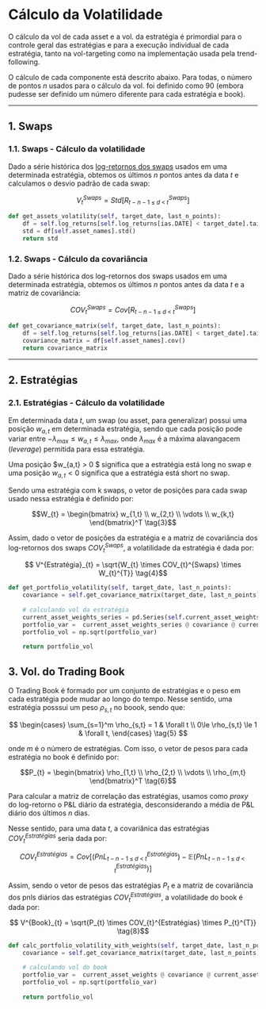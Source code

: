 # Cálculo da Volatilidade

O cálculo da vol de cada asset e a vol. da estratégia é primordial para o controle geral das estratégias e para a execução individual de cada estratégia, tanto na vol-targeting como na implementação usada pela trend-following.

O cálculo de cada componente está descrito abaixo. Para todas, o número de pontos $n$ usados para o cálculo da vol. foi definido como 90 (embora pudesse ser definido um número diferente para cada estratégia e book).


---

## 1. Swaps

### 1.1. Swaps - Cálculo da volatilidade

Dado a série histórica dos [log-retornos dos swaps](calc_swaps_doc.md) usados em uma determinada estratégia, obtemos os últimos $n$  pontos antes da data $t$ e calculamos o desvio padrão de cada swap:

$$V_{t}^{Swaps} = Std[R^{Swaps}_{t-n-1 \;\le \; d \;< \; t}] \tag{1}$$

``` python
def get_assets_volatility(self, target_date, last_n_points):
    df = self.log_returns[self.log_returns[ias.DATE] < target_date].tail(last_n_points)
    std = df[self.asset_names].std()
    return std
```


### 1.2. Swaps - Cálculo da covariância

Dado a série histórica dos log-retornos dos swaps usados em uma determinada estratégia, obtemos os últimos $n$  pontos antes da data $t$ e a matriz de covariância:

$$COV_{t}^{Swaps} = Cov[R^{Swaps}_{t-n-1 \;\le \; d \;< \; t}] \tag{2}$$

``` python
def get_covariance_matrix(self, target_date, last_n_points):
    df = self.log_returns[self.log_returns[ias.DATE] < target_date].tail(last_n_points)
    covariance_matrix = df[self.asset_names].cov()
    return covariance_matrix
```


----

## 2. Estratégias

### 2.1. Estratégias - Cálculo da volatilidade

Em determinada data $t$, um swap (ou asset, para generalizar) possui uma posição $w_{a,t}$ em determinada estratégia, sendo que cada posição pode variar entre $-\lambda_{max}\le w_{a,t} \le \lambda_{max}$, onde $\lambda_{max}$ é a máxima alavangacem (*leverage*) permitida para essa estratégia. 

Uma posição $w_{a,t} > 0 $ significa que a estratégia está long no swap e uma posição $w_{a,t} < 0$ significa que a estratégia está short no swap.

Sendo uma estratégia com k swaps, o vetor de posições para cada swap usado nessa estratégia é definido por:

$$W_{t} = \begin{bmatrix} w_{1,t} \\ w_{2,t} \\ \vdots \\ w_{k,t} \end{bmatrix}^T \tag{3}$$


Assim, dado o vetor de posições da estratégia e a matriz de covariância dos log-retornos dos swaps $COV_{t}^{Swaps}$, a volatilidade da estratégia é dada por:

$$ V^{Estratégia}_{t} = \sqrt{W_{t} \times COV_{t}^{Swaps} \times W_{t}^{T}} \tag{4}$$


``` python
def get_portfolio_volatility(self, target_date, last_n_points):
    covariance = self.get_covariance_matrix(target_date, last_n_points)
    
    # calculando vol da estratégia
    current_asset_weights_series = pd.Series(self.current_asset_weights)
    portfolio_var =  current_asset_weights_series @ covariance @ current_asset_weights_series.T
    portfolio_vol = np.sqrt(portfolio_var)
    
    return portfolio_vol
```


## 3. Vol. do Trading Book

O Trading Book é formado por um conjunto de estratégias e o peso em cada estratégia pode mudar ao longo do tempo. Nesse sentido, uma estratégia posssui um peso $\rho_{s,t}$ no boook, sendo que:

$$ \begin{cases}
\sum_{s=1}^m \rho_{s,t} = 1  & \forall t \\
0\le \rho_{s,t} \le 1 & \forall t,  
\end{cases} \tag{5}
$$

onde $m$ é o número de estratégias. Com isso, o vetor de pesos para cada estratégia no book é definido por:

$$P_{t} = \begin{bmatrix} \rho_{1,t} \\ \rho_{2,t} \\ \vdots \\ \rho_{m,t} \end{bmatrix}^T \tag{6}$$

Para calcular a matriz de correlação das estratégias, usamos como *proxy* do log-retorno o P&L diário da estratégia, desconsiderando a média de P&L diário dos últimos $n$ dias.

Nesse sentido, para uma data $t$, a covariânica das estratégias $COV_{t}^{Estratégias}$ seria dada por: 

$$COV_{t}^{Estratégias} = Cov[(PnL^{Estratégias}_{t-n-1 \;\le \; d \;< \; t}) - \mathbb{E}(PnL^{Estratégias}_{t-n-1 \;\le \; d \;< \; t} )] \tag{7}$$


Assim, sendo o vetor de pesos das estratégias $P_{t}$ e a matriz de covariância dos pnls diários das estratégias $COV_{t}^{Estratégias}$, a volatilidade do book é dada por:

$$ V^{Book}_{t} = \sqrt{P_{t} \times COV_{t}^{Estratégias} \times P_{t}^{T}} \tag{8}$$


``` python
def calc_portfolio_volatility_with_weights(self, target_date, last_n_points, current_asset_weights):
    covariance = self.get_covariance_matrix(target_date, last_n_points)

    # calculando vol do book
    portfolio_var =  current_asset_weights @ covariance @ current_asset_weights.T
    portfolio_vol = np.sqrt(portfolio_var)
    
    return portfolio_vol
```

